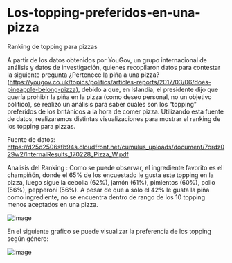 # Los-topping-preferidos-en-una-pizza 
Ranking de topping para pizzas

A partir de los datos obtenidos por YouGov, un grupo internacional de análisis y datos de investigación, quienes recopilaron datos para contestar la siguiente pregunta ¿Pertenece la piña a una pizza? (https://yougov.co.uk/topics/politics/articles-reports/2017/03/06/does-pineapple-belong-pizza), debido a que, en Islandia, el presidente dijo que quería prohibir la piña en la pizza (como deseo personal, no un objetivo político), se realizó un análisis para saber cuáles son los “topping” preferidos de los británicos a la hora de comer pizza. Utilizando esta fuente de datos, realizaremos distintas visualizaciones para mostrar el ranking de los topping para pizzas. 

Fuente de datos: https://d25d2506sfb94s.cloudfront.net/cumulus_uploads/document/7ordz029w2/InternalResults_170228_Pizza_W.pdf

Analisis del Ranking :
Como se puede observar, el ingrediente favorito es el champiñón, donde el 65% de los encuestado le gusta este topping en la pizza, luego sigue la cebolla (62%), jamón (61%), pimientos (60%), pollo (56%), pepperoni (56%). 
A pesar de que a solo el 42% le gusta la piña como ingrediente, no se encuentra dentro de rango de los 10 topping menos aceptados en una pizza. 

![image](https://user-images.githubusercontent.com/94851955/145830407-6518ec87-72e5-443c-a4eb-dd3ade060e70.png)

En el siguiente grafico se puede visualizar la preferencia de los topping según género: 

![image](https://user-images.githubusercontent.com/94851955/145830735-04d5e91d-b59b-433d-acf2-0889d2ffa2c1.png)

